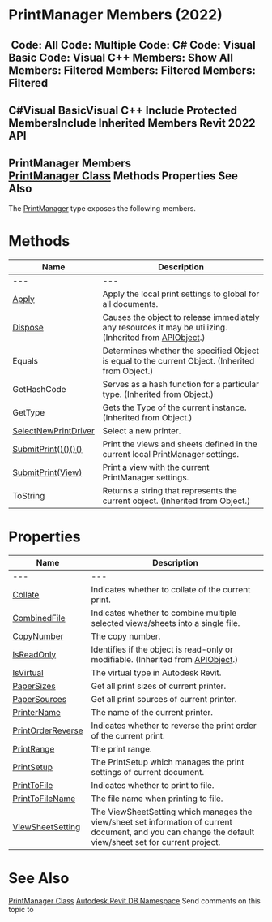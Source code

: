 # PrintManager Members (2022)

﻿
 Code: All Code: Multiple Code: C# Code: Visual Basic Code: Visual C++  Members: Show All Members: Filtered Members: Filtered Members: Filtered   
---  
C#Visual BasicVisual C++
Include Protected MembersInclude Inherited Members
Revit 2022 API  
---  
PrintManager Members  
[PrintManager Class](29599e18-cad8-813e-dc6e-04350fe37944.md "PrintManager Class") Methods Properties See Also  
---  
The [PrintManager](29599e18-cad8-813e-dc6e-04350fe37944.md "PrintManager Class") type exposes the following members.
# Methods
| Name | Description |
| --- | --- |
| --- | --- | --- |
| [Apply](b0f3b473-5226-e34e-0d1d-8d2ed296896c.md "Apply Method") | Apply the local print settings to global for all documents. |
| [Dispose](7c03212a-b587-1c89-3912-efea0d2619c5.md "Dispose Method") | Causes the object to release immediately any resources it may be utilizing. (Inherited from [APIObject](beb86ef5-39ad-3f0d-0cd9-0c929387a2bb.md "APIObject Class").) |
| Equals | Determines whether the specified Object is equal to the current Object. (Inherited from Object.) |
| GetHashCode | Serves as a hash function for a particular type.  (Inherited from Object.) |
| GetType | Gets the Type of the current instance. (Inherited from Object.) |
| [SelectNewPrintDriver](7de58a88-684b-5bc2-f433-63bed6170dac.md "SelectNewPrintDriver Method") | Select a new printer. |
| [SubmitPrint()()()()](0c9524b7-33b5-8c76-2843-c7024f03e4d7.md "SubmitPrint Method") | Print the views and sheets defined in the current local PrintManager settings. |
| [SubmitPrint(View)](b3ce6806-a94a-6646-a93d-b1298901aac5.md "SubmitPrint Method \(View\)") | Print a view with the current PrintManager settings. |
| ToString | Returns a string that represents the current object. (Inherited from Object.) |

# Properties
| Name | Description |
| --- | --- |
| --- | --- | --- |
| [Collate](f4fb7312-710b-73d6-dea0-9667230ef74f.md "Collate Property") | Indicates whether to collate of the current print. |
| [CombinedFile](8eab5a96-8461-82f9-f7bc-ff141ad80572.md "CombinedFile Property") | Indicates whether to combine multiple selected views/sheets into a single file. |
| [CopyNumber](7c609f41-5602-6776-6de1-821101da9c60.md "CopyNumber Property") | The copy number. |
| [IsReadOnly](d516bcd2-a3fd-a578-58f6-f1add979bd07.md "IsReadOnly Property") | Identifies if the object is read-only or modifiable. (Inherited from [APIObject](beb86ef5-39ad-3f0d-0cd9-0c929387a2bb.md "APIObject Class").) |
| [IsVirtual](770377c4-7bc4-a468-6b90-082990de8914.md "IsVirtual Property") | The virtual type in Autodesk Revit. |
| [PaperSizes](af5bd003-9399-2d70-4197-bc440aefab30.md "PaperSizes Property") | Get all print sizes of current printer. |
| [PaperSources](c22a7905-70b3-f31f-c832-531e6828b1fb.md "PaperSources Property") | Get all print sources of current printer. |
| [PrinterName](a47e3440-fa81-5623-895b-3fbc4247b3d7.md "PrinterName Property") | The name of the current printer. |
| [PrintOrderReverse](efbabd6b-ffce-2dd8-7d54-2fcae1f35b84.md "PrintOrderReverse Property") | Indicates whether to reverse the print order of the current print. |
| [PrintRange](d1e00760-b2fe-799d-472c-64d0b8284a4d.md "PrintRange Property") | The print range. |
| [PrintSetup](7604c459-c519-d9df-a99f-8374ab6e5ea5.md "PrintSetup Property") | The PrintSetup which manages the print settings of current document. |
| [PrintToFile](e287a6db-f36c-435a-e3d7-78598d62bc4e.md "PrintToFile Property") | Indicates whether to print to file. |
| [PrintToFileName](e21748e0-ed8c-1825-40a4-f48790582fbb.md "PrintToFileName Property") | The file name when printing to file. |
| [ViewSheetSetting](7f288fd8-6cfb-efa7-9611-26773b5ff492.md "ViewSheetSetting Property") | The ViewSheetSetting which manages the view/sheet set information of current document, and you can change the default view/sheet set for current project. |

# See Also
[PrintManager Class](29599e18-cad8-813e-dc6e-04350fe37944.md "PrintManager Class")
[Autodesk.Revit.DB Namespace](87546ba7-461b-c646-cbb1-2cb8f5bff8b2.md "Autodesk.Revit.DB Namespace")
Send comments on this topic to 